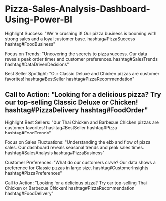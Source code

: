 # Pizza-Sales-Analysis-Dashboard-Using-Power-BI
Highlight Success: "We're crushing it! Our pizza business is booming with strong sales and a loyal customer base. hashtag#PizzaSuccess hashtag#FoodBusiness"

Focus on Trends: "Uncovering the secrets to pizza success. Our data reveals peak order times and customer preferences. hashtag#SalesTrends hashtag#DataDrivenDecisions"

Best Seller Spotlight: "Our Classic Deluxe and Chicken pizzas are customer favorites! hashtag#BestSeller hashtag#PizzaRecommendation"

Call to Action: "Looking for a delicious pizza? Try our top-selling Classic Deluxe or Chicken! hashtag#PizzaDelivery hashtag#FoodOrder"
----------------------------------------------------------------------
Highlight Best Sellers: "Our Thai Chicken and Barbecue Chicken pizzas are customer favorites! hashtag#BestSeller hashtag#Pizza hashtag#FoodTrends"

Focus on Sales Fluctuations: "Understanding the ebb and flow of pizza sales. Our dashboard reveals seasonal trends and peak sales times. hashtag#SalesAnalysis hashtag#PizzaBusiness"

Customer Preferences: "What do our customers crave? Our data shows a preference for Classic pizzas in large size. hashtag#CustomerInsights hashtag#PizzaPreferences"

Call to Action: "Looking for a delicious pizza? Try our top-selling Thai Chicken or Barbecue Chicken! hashtag#PizzaRecommendation hashtag#FoodDelivery"
